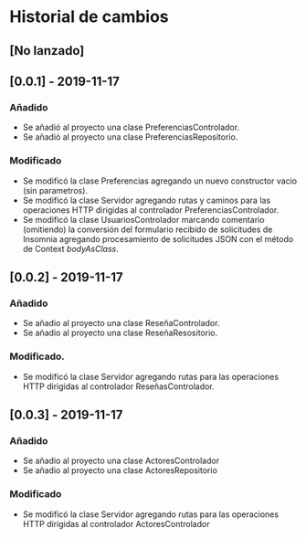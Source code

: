 ﻿# Historial de cambios

## [No lanzado] 

## [0.0.1] - 2019-11-17
### Añadido
- Se añadió al proyecto una clase PreferenciasControlador.
- Se añadió al proyecto una clase PreferenciasRepositorio. 

### Modificado
- Se modificó la clase Preferencias agregando un nuevo constructor vacio (sin parametros).
- Se modificó la clase Servidor agregando rutas y caminos para las operaciones HTTP dirigidas al controlador PreferenciasControlador.
- Se modificó la clase UsuariosControlador marcando comentario (omitiendo) la conversión del formulario recibido de solicitudes de Insomnia agregando procesamiento de solicitudes JSON con el método de Context *bodyAsClass*.

## [0.0.2] - 2019-11-17
### Añadido
- Se añadio al proyecto una clase ReseñaControlador.
- Se añadio al proyecto una clase ReseñaResositorio.

### Modificado.
- Se modificó la clase Servidor agregando rutas para las operaciones HTTP dirigidas al controlador ReseñasControlador.

## [0.0.3] - 2019-11-17
### Añadido
- Se añadio al proyecto una clase ActoresControlador
- Se añadio al proyecto una clase ActoresRepositorio	
### Modificado
- Se modificó la clase Servidor agregando rutas para las operaciones HTTP dirigidas al controlador ActoresControlador
